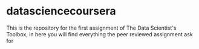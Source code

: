 # datasciencecoursera
This is the repository for the first assignment of The Data Scientist's Toolbox, in here you will find everything the peer reviewed assignment ask for
